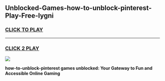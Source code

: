 
## Unblocked-Games-how-to-unblock-pinterest-Play-Free-lygni
<h3>
<a href="https://premium76.site?title=how-to-unblock-pinterest&ref=21A">CLICK TO PLAY</a></h3>
<hr>

<h3>
<a href="https://premium76.site?title=how-to-unblock-pinterest&ref=21A">CLICK 2 PLAY</a>
  
</h3>

<a href="https://premium76.site?title=how-to-unblock-pinterest&ref=21A"><img src="https://clearcache.store/games.png"></a>


**how-to-unblock-pinterest games unblocked: Your Gateway to Fun and Accessible Online Gaming**
